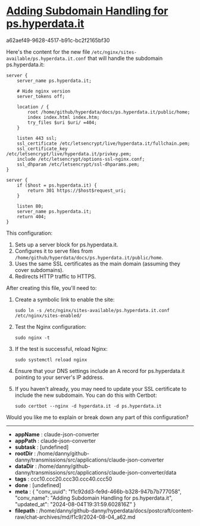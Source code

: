 # [Adding Subdomain Handling for ps.hyperdata.it](https://claude.ai/chat/f1c92dd3-fe9d-466b-b328-947b7b777058)

a62aef49-9628-4517-b91c-bc2f2165bf30

 Here's the content for the new file `/etc/nginx/sites-available/ps.hyperdata.it.conf` that will handle the subdomain ps.hyperdata.it:

```nginx
server {
    server_name ps.hyperdata.it;

    # Hide nginx version
    server_tokens off;

    location / {
        root /home/github/hyperdata/docs/ps.hyperdata.it/public/home;
        index index.html index.htm;
        try_files $uri $uri/ =404;
    }

    listen 443 ssl;
    ssl_certificate /etc/letsencrypt/live/hyperdata.it/fullchain.pem;
    ssl_certificate_key /etc/letsencrypt/live/hyperdata.it/privkey.pem;
    include /etc/letsencrypt/options-ssl-nginx.conf;
    ssl_dhparam /etc/letsencrypt/ssl-dhparams.pem;
}

server {
    if ($host = ps.hyperdata.it) {
        return 301 https://$host$request_uri;
    }

    listen 80;
    server_name ps.hyperdata.it;
    return 404;
}
```

This configuration:

1. Sets up a server block for ps.hyperdata.it.
2. Configures it to serve files from `/home/github/hyperdata/docs/ps.hyperdata.it/public/home`.
3. Uses the same SSL certificates as the main domain (assuming they cover subdomains).
4. Redirects HTTP traffic to HTTPS.

After creating this file, you'll need to:

1. Create a symbolic link to enable the site:
   ```
   sudo ln -s /etc/nginx/sites-available/ps.hyperdata.it.conf /etc/nginx/sites-enabled/
   ```

2. Test the Nginx configuration:
   ```
   sudo nginx -t
   ```

3. If the test is successful, reload Nginx:
   ```
   sudo systemctl reload nginx
   ```

4. Ensure that your DNS settings include an A record for ps.hyperdata.it pointing to your server's IP address.

5. If you haven't already, you may need to update your SSL certificate to include the new subdomain. You can do this with Certbot:
   ```
   sudo certbot --nginx -d hyperdata.it -d ps.hyperdata.it
   ```

Would you like me to explain or break down any part of this configuration?

---

* **appName** : claude-json-converter
* **appPath** : claude-json-converter
* **subtask** : [undefined]
* **rootDir** : /home/danny/github-danny/transmissions/src/applications/claude-json-converter
* **dataDir** : /home/danny/github-danny/transmissions/src/applications/claude-json-converter/data
* **tags** : ccc10.ccc20.ccc30.ccc40.ccc50
* **done** : [undefined]
* **meta** : {
  "conv_uuid": "f1c92dd3-fe9d-466b-b328-947b7b777058",
  "conv_name": "Adding Subdomain Handling for ps.hyperdata.it",
  "updated_at": "2024-08-04T19:31:59.602816Z"
}
* **filepath** : /home/danny/github-danny/hyperdata/docs/postcraft/content-raw/chat-archives/md/f1c9/2024-08-04_a62.md